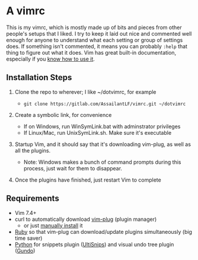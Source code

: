 # A vimrc
This is my vimrc, which is mostly made up of bits and pieces from other people's setups that I liked. I try to keep it laid out nice and commented well enough for anyone to understand what each setting or group of settings does.
If  something isn't commented, it means you can probably `:help` that thing to figure out what it does. Vim has great built-in documentation, especially if you [know how to use it](http://derekwyatt.org/vim/tutorials/novice/#Help).

## Installation Steps
1. Clone the repo to wherever; I like ~/dotvimrc, for example
	* `git clone https://gitlab.com/AssailantLF/vimrc.git ~/dotvimrc`

2. Create a symbolic link, for convenience
	* If on Windows, run WinSymLink.bat with adminstrator privileges
	* If Linux/Mac, run UnixSymLink.sh. Make sure it's executable

3. Startup Vim, and it should say that it's downloading vim-plug, as well as all the plugins.
	* Note: Windows makes a bunch of command prompts during this process, just wait for them to disappear.

4. Once the plugins have finished, just restart Vim to complete
 
## Requirements
 * Vim 7.4+
 * curl to automatically download [vim-plug](https://github.com/junegunn/vim-plug) (plugin manager)
   * or just [manually install](https://github.com/junegunn/vim-plug#usage) it
 * [Ruby](https://www.ruby-lang.org/en/downloads/) so that vim-plug can download/update plugins simultaneously (big time saver)
 * [Python](https://www.python.org/downloads/) for snippets plugin ([UltiSnips](https://github.com/SirVer/ultisnips)) and visual undo tree plugin ([Gundo](https://github.com/sjl/gundo.vim))
